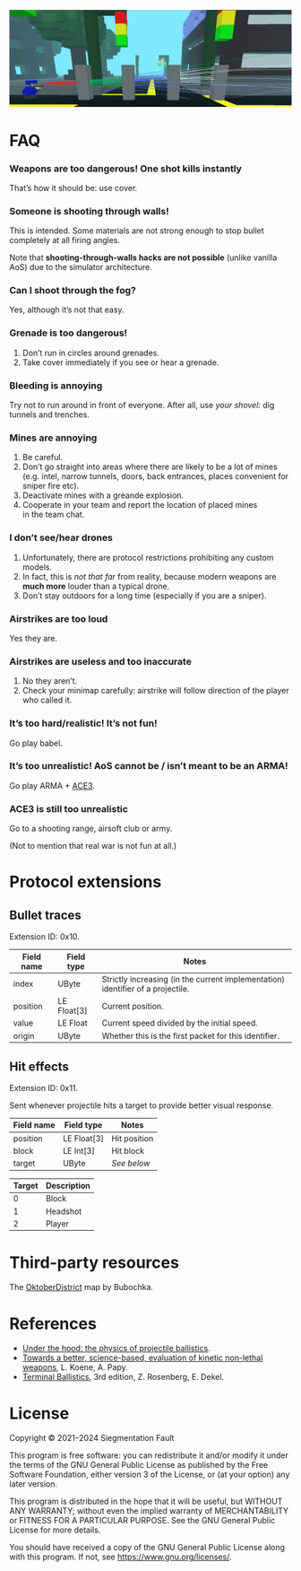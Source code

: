 ![Screenshot](extra/Screenshot.png)

# FAQ

### Weapons are too dangerous! One shot kills instantly

That’s how it should be: use cover.

### Someone is shooting through walls!

This is intended. Some materials are not strong enough to stop bullet completely at all firing angles.

Note that **shooting-through-walls hacks are not possible** (unlike vanilla AoS) due to the simulator architecture.

### Can I shoot through the fog?

Yes, although it’s not that easy.

### Grenade is too dangerous!

1. Don’t run in circles around grenades.
2. Take cover immediately if you see or hear a grenade.

### Bleeding is annoying

Try not to run around in front of everyone. After all, use *your shovel:* dig tunnels and trenches.

### Mines are annoying

1. Be careful.
2. Don’t go straight into areas where there are likely to be a lot of mines (e.g. intel, narrow tunnels, doors, back entrances, places convenient for sniper fire etc).
3. Deactivate mines with a greande explosion.
4. Cooperate in your team and report the location of placed mines in the team chat.

### I don’t see/hear drones

1. Unfortunately, there are protocol restrictions prohibiting any custom models.
2. In fact, this is *not that far* from reality, because modern weapons are **much more** louder than a typical drone.
3. Don’t stay outdoors for a long time (especially if you are a sniper).

### Airstrikes are too loud

Yes they are.

### Airstrikes are useless and too inaccurate

1. No they aren’t.
2. Check your minimap carefully: airstrike will follow direction of the player who called it.

### It’s too hard/realistic! It’s not fun!

Go play babel.

### It’s too unrealistic! AoS cannot be / isn’t meant to be an ARMA!

Go play ARMA + [ACE3](https://github.com/acemod/ACE3).

### ACE3 is still too unrealistic

Go to a shooting range, airsoft club or army.

(Not to mention that real war is not fun at all.)

# Protocol extensions

## Bullet traces

Extension ID: 0x10.

| Field name | Field type  | Notes                                                                           |
|------------|-------------|---------------------------------------------------------------------------------|
| index      | UByte       | Strictly increasing (in the current implementation) identifier of a projectile. |
| position   | LE Float[3] | Current position.                                                               |
| value      | LE Float    | Current speed divided by the initial speed.                                     |
| origin     | UByte       | Whether this is the first packet for this identifier.                           |

## Hit effects

Extension ID: 0x11.

Sent whenever projectile hits a target to provide better visual response.

| Field name | Field type  | Notes        |
|------------|-------------|--------------|
| position   | LE Float[3] | Hit position |
| block      | LE Int[3]   | Hit block    |
| target     | UByte       | *See below*  |

| Target | Description |
|--------|-------------|
| 0      | Block       |
| 1      | Headshot    |
| 2      | Player      |

# Third-party resources

The [OktoberDistrict](maps/OktoberDistrict.vxl) map by Bubochka.

# References

* [Under the hood: the physics of projectile ballistics](http://panoptesv.com/RPGs/Equipment/Weapons/Projectile_physics.php).
* [Towards a better, science-based, evaluation of kinetic non-lethal weapons](https://www.researchgate.net/publication/254911398_Towards_a_better_science-based_evaluation_of_kinetic_non-lethal_weapons), L. Koene, A. Papy.
* [Terminal Ballistics](https://link.springer.com/book/10.1007/978-3-030-46612-1), 3rd edition, Z. Rosenberg, E. Dekel.

# License

Copyright © 2021–2024 Siegmentation Fault

This program is free software: you can redistribute it and/or modify
it under the terms of the GNU General Public License as published by
the Free Software Foundation, either version 3 of the License, or
(at your option) any later version.

This program is distributed in the hope that it will be useful,
but WITHOUT ANY WARRANTY; without even the implied warranty of
MERCHANTABILITY or FITNESS FOR A PARTICULAR PURPOSE. See the
GNU General Public License for more details.

You should have received a copy of the GNU General Public License
along with this program. If not, see <https://www.gnu.org/licenses/>.